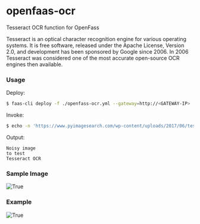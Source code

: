 # openfaas-ocr
 Tesseract OCR function for OpenFass
 
Tesseract is an optical character recognition engine for various operating systems. It is free software, released under the Apache License, Version 2.0, and development has been sponsored by Google since 2006. 
In 2006 Tesseract was considered one of the most accurate open-source OCR engines then available.

### Usage

Deploy:

```bash
$ faas-cli deploy -f ./openfass-ocr.yml --gateway=http://<GATEWAY-IP> 
```

Invoke: 
```bash
$ echo -n 'https://www.pyimagesearch.com/wp-content/uploads/2017/06/tesseract_header.jpg' | faas-cli invoke luhn --gateway=<GATEWAY-IP>
```

Output:
  ```
  Noisy image
  to test
  Tesseract OCR
  ```
  
### Sample Image
![True](https://github.com/viveksyngh/openfaas-ocr/blob/master/screens/tesseract_header.jpg)

### Example
![True](https://github.com/viveksyngh/openfaas-ocr/blob/master/screens/openfaas-ocr.png)

